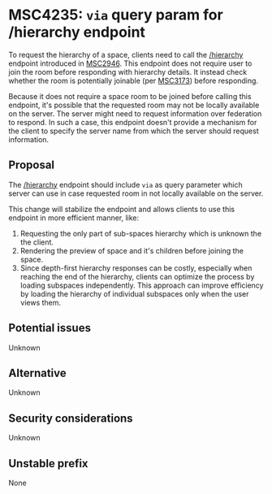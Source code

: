 # MSC4235: `via` query param for /hierarchy endpoint

To request the hierarchy of a space, clients need to call the
[/hierarchy](https://spec.matrix.org/v1.9/client-server-api/#get_matrixclientv1roomsroomidhierarchy) endpoint introduced
in [MSC2946](https://github.com/matrix-org/matrix-spec-proposals/pull/2946). This endpoint does not require user to join
the room before responding with hierarchy details. It instead check whether the room is potentially joinable (per
[MSC3173](https://github.com/matrix-org/matrix-spec-proposals/pull/3173)) before responding.

Because it does not require a space room to be joined before calling this endpoint, it's possible that the requested
room may not be locally available on the server. The server might need to request information over federation to
respond. In such a case, this endpoint doesn't provide a mechanism for the client to specify the server name from which
the server should request information.

## Proposal

The [/hierarchy](https://spec.matrix.org/v1.9/client-server-api/#get_matrixclientv1roomsroomidhierarchy) endpoint should
include `via` as query parameter which server can use in case requested room in not locally available on the server.

This change will stabilize the endpoint and allows clients to use this endpoint in more efficient manner, like: 
1. Requesting the only part of sub-spaces hierarchy which is unknown the the client.
2. Rendering the preview of space and it's children before joining the space.
3. Since depth-first hierarchy responses can be costly, especially when reaching the end of the hierarchy, clients can
   optimize the process by loading subspaces independently. This approach can improve efficiency by loading the
   hierarchy of individual subspaces only when the user views them.

## Potential issues
Unknown

## Alternative
Unknown

## Security considerations
Unknown

## Unstable prefix
None
